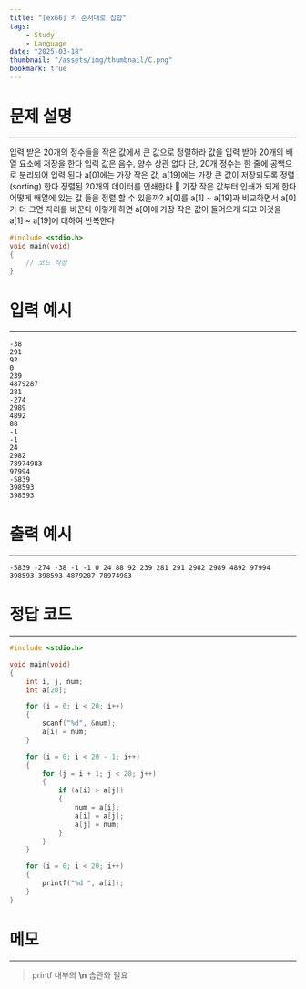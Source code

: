 ```yaml
---
title: "[ex66] 키 순서대로 집합"
tags:
    - Study
    - Language
date: "2025-03-18"
thumbnail: "/assets/img/thumbnail/C.png"
bookmark: true
---
```

# 문제 설명
---
입력 받은 20개의 정수들을 작은 값에서 큰 값으로 정렬하라
값을 입력 받아 20개의 배열 요소에 저장을 한다 입력 값은 음수, 양수 상관 없다
단, 20개 정수는 한 줄에 공백으로 분리되어 입력 된다
a[0]에는 가장 작은 값, a[19]에는 가장 큰 값이 저장되도록 정렬(sorting) 한다
정렬된 20개의 데이터를 인쇄한다  가장 작은 값부터 인쇄가 되게 한다
어떻게 배열에 있는 값 들을 정렬 할 수 있을까? 
a[0]를 a[1] ~ a[19]과 비교하면서 a[0]가 더 크면 자리를 바꾼다
이렇게 하면 a[0]에 가장 작은 값이 들어오게 되고 이것을 a[1] ~ a[19]에 대하여 반복한다

```c
#include <stdio.h>
void main(void)
{
	// 코드 작성
}
```

# 입력 예시
---

```
-38
291
92
0
239
4879287
281
-274
2989
4892
88
-1
-1
24
2982
78974983
97994
-5839
398593
398593
```

# 출력 예시
---

```
-5839 -274 -38 -1 -1 0 24 88 92 239 281 291 2982 2989 4892 97994 398593 398593 4879287 78974983
```

# 정답 코드
---

```c
#include <stdio.h>

void main(void)
{
	int i, j, num;
	int a[20];

	for (i = 0; i < 20; i++)
	{
		scanf("%d", &num);
		a[i] = num;
	}

	for (i = 0; i < 20 - 1; i++)
	{
		for (j = i + 1; j < 20; j++)
		{
			if (a[i] > a[j])
			{
				num = a[i];
				a[i] = a[j];
				a[j] = num;
			}
		}
	}

	for (i = 0; i < 20; i++)
	{
		printf("%d ", a[i]);
	}
}
```

# 메모
---
> printf 내부의 **\n** 습관화 필요